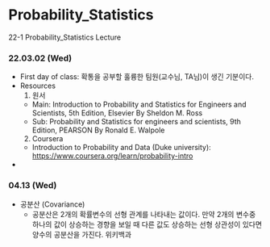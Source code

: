 # Probability_Statistics
22-1 Probability_Statistics Lecture


### 22.03.02 (Wed)
- First day of class: 확통을 공부할 훌륭한 팀원(교수님, TA님)이 생긴 기분이다.
- Resources
  1. 원서
    - Main: Introduction to Probability and Statistics for Engineers and Scientists, 5th Edition, Elsevier By Sheldon M. Ross
    - Sub: Probability and Statistics for engineers and scientists, 9th Edition, PEARSON By Ronald E. Walpole
  2. Coursera
    - Introduction to Probability and Data (Duke university): https://www.coursera.org/learn/probability-intro
- 
### 04.13 (Wed)
- 공분산 (Covariance)
  - 공분산은 2개의 확률변수의 선형 관계를 나타내는 값이다. 만약 2개의 변수중 하나의 값이 상승하는 경향을 보일 때 다른 값도 상승하는 선형 상관성이 있다면 양수의 공분산을 가진다. 위키백과

